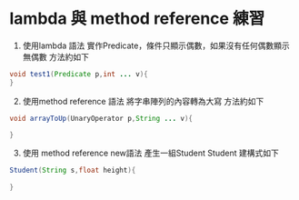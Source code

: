 # lambda 與 method reference 練習
1. 使用lambda 語法 實作Predicate，條件只顯示偶數，如果沒有任何偶數顯示無偶數
 方法約如下 
 ```java
 void test1(Predicate p,int ... v){
 }
 ````
2. 使用method reference 語法 將字串陣列的內容轉為大寫
 方法約如下 
 ```java
 void arrayToUp(UnaryOperator p,String ... v){
 
 }
 ````
3. 使用 method reference new語法 產生一組Student
Student 建構式如下
```java
Student(String s,float height){
 
}
```

